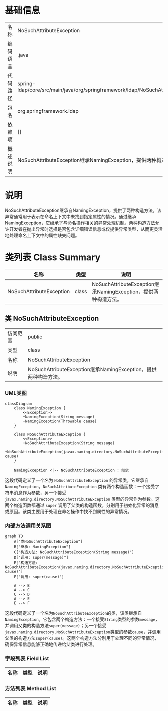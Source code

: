 # 基础信息

|      |      |
|------|------|
| 名称 | NoSuchAttributeException |
| 编码语言 | .java |
| 代码路径 | spring-ldap/core/src/main/java/org/springframework/ldap/NoSuchAttributeException.java |
| 包名 | org.springframework.ldap |
| 依赖项 | [] |
| 概述说明 | NoSuchAttributeException继承NamingException，提供两种构造方法。 |

# 说明

NoSuchAttributeException继承自NamingException，提供了两种构造方法。该异常通常用于表示在命名上下文中未找到指定属性的情况。通过继承NamingException，它继承了与命名操作相关的异常处理机制。两种构造方法允许开发者在抛出异常时选择是否包含详细错误信息或仅提供异常类型，从而更灵活地处理命名上下文中的属性缺失问题。

# 类列表 Class Summary

| 名称   | 类型  | 说明 |
|-------|------|-------------|
| NoSuchAttributeException | class | NoSuchAttributeException继承NamingException，提供两种构造方法。 |



## 类 NoSuchAttributeException

|      |      |
|------|------|
| 访问范围 | public |
| 类型 | class |
| 名称 | NoSuchAttributeException |
| 说明 | NoSuchAttributeException继承NamingException，提供两种构造方法。 |


### UML类图

```mermaid
classDiagram
    class NamingException {
        <<Exception>>
        +NamingException(String message)
        +NamingException(Throwable cause)
    }

    class NoSuchAttributeException {
        <<Exception>>
        +NoSuchAttributeException(String message)
        +NoSuchAttributeException(javax.naming.directory.NoSuchAttributeException cause)
    }

    NamingException <|-- NoSuchAttributeException : 继承
```

这段代码定义了一个名为 `NoSuchAttributeException` 的异常类，它继承自 `NamingException`。`NoSuchAttributeException` 类有两个构造函数：一个接受字符串消息作为参数，另一个接受 `javax.naming.directory.NoSuchAttributeException` 类型的异常作为参数。这两个构造函数都通过 `super` 调用了父类的构造函数，分别用于初始化异常的消息或原因。该类主要用于处理在命名操作中找不到属性的异常情况。


### 内部方法调用关系图

```mermaid
graph TD
    A["类NoSuchAttributeException"]
    B["继承: NamingException"]
    C["构造方法: NoSuchAttributeException(String message)"]
    D["调用: super(message)"]
    E["构造方法: NoSuchAttributeException(javax.naming.directory.NoSuchAttributeException cause)"]
    F["调用: super(cause)"]

    A --> B
    A --> C
    C --> D
    A --> E
    E --> F
```

这段代码定义了一个名为`NoSuchAttributeException`的类，该类继承自`NamingException`。它包含两个构造方法：一个接受`String`类型的参数`message`，并调用父类的构造方法`super(message)`；另一个接受`javax.naming.directory.NoSuchAttributeException`类型的参数`cause`，并调用父类的构造方法`super(cause)`。这两个构造方法分别用于处理不同的异常情况，确保异常信息能够正确地传递给父类进行处理。

### 字段列表 Field List

| 名称  | 类型  | 说明 |
|-------|-------|------|

### 方法列表 Method List

| 名称  | 类型  | 说明 |
|-------|-------|------|




